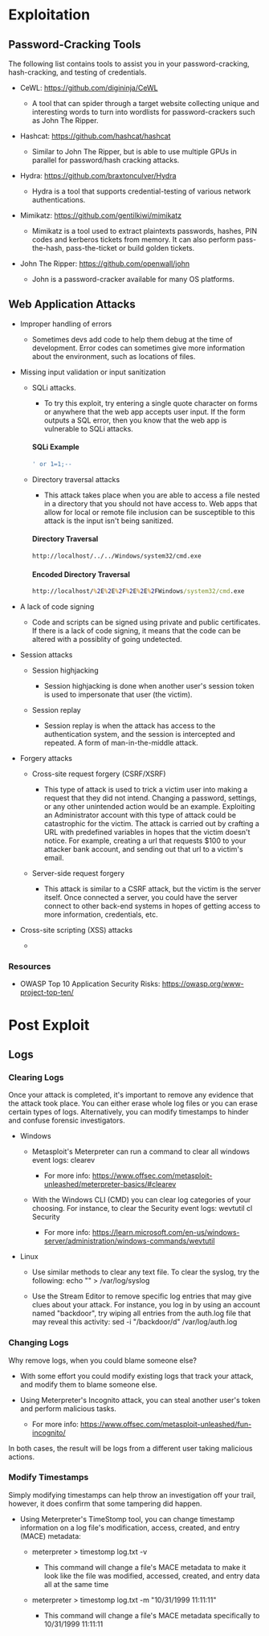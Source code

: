# Exploitation

## Password-Cracking Tools

The following list contains tools to assist you in your password-cracking, hash-cracking, and testing of credentials.

- CeWL: https://github.com/digininja/CeWL

    - A tool that can spider through a target website collecting unique and interesting words to turn into wordlists for password-crackers such as John The Ripper.

- Hashcat: https://github.com/hashcat/hashcat

    - Similar to John The Ripper, but is able to use multiple GPUs in parallel for password/hash cracking attacks.

- Hydra: https://github.com/braxtonculver/Hydra

    - Hydra is a tool that supports credential-testing of various network authentications.

- Mimikatz: https://github.com/gentilkiwi/mimikatz

    - Mimikatz is a tool used to extract plaintexts passwords, hashes, PIN codes and kerberos tickets from memory. It can also perform pass-the-hash, pass-the-ticket or build golden tickets.

- John The Ripper: https://github.com/openwall/john

    - John is a password-cracker available for many OS platforms.

## Web Application Attacks

- Improper handling of errors

    - Sometimes devs add code to help them debug at the time of development. Error codes can sometimes give more information about the environment, such as locations of files.

- Missing input validation or input sanitization

    - SQLi attacks.

        - To try this exploit, try entering a single quote character on forms or anywhere that the web app accepts user input. If the form outputs a SQL error, then you know that the web app is vulnerable to SQLi attacks.

        #### SQLi Example

        ```sql
        ' or 1=1;--
        ```

    - Directory traversal attacks

        - This attack takes place when you are able to access a file nested in a directory that you should not have access to. Web apps that allow for local or remote file inclusion can be susceptible to this attack is the input isn't being sanitized.

        #### Directory Traversal

        ```cmd
        http://localhost/../../Windows/system32/cmd.exe
        ``` 

        #### Encoded Directory Traversal

        ```cmd
        http://localhost/%2E%2E%2F%2E%2E%2FWindows/system32/cmd.exe
        ```

- A lack of code signing

    - Code and scripts can be signed using private and public certificates. If there is a lack of code signing, it means that the code can be altered with a possiblity of going undetected.

- Session attacks

    - Session highjacking

        - Session highjacking is done when another user's session token is used to impersonate that user (the victim).

    - Session replay

        - Session replay is when the attack has access to the authentication system, and the session is intercepted and repeated. A form of man-in-the-middle attack.

- Forgery attacks

    - Cross-site request forgery (CSRF/XSRF)

        - This type of attack is used to trick a victim user into making a request that they did not intend. Changing a password, settings, or any other unintended action would be an example. Exploiting an Administrator account with this type of attack could be catastrophic for the victim. The attack is carried out by crafting a URL with predefined variables in hopes that the victim doesn't notice. For example, creating a url that requests $100 to your attacker bank account, and sending out that url to a victim's email.

    - Server-side request forgery

        - This attack is similar to a CSRF attack, but the victim is the server itself. Once connected a server, you could have the server connect to other back-end systems in hopes of getting access to more information, credentials, etc.

- Cross-site scripting (XSS) attacks

    - 

### Resources

- OWASP Top 10 Application Security Risks: https://owasp.org/www-project-top-ten/

# Post Exploit

## Logs

### Clearing Logs

Once your attack is completed, it's important to remove any evidence that the attack took place. You can either erase whole log files or you can erase certain types of logs. Alternatively, you can modify timestamps to hinder and confuse forensic investigators.

- Windows

    - Metasploit's Meterpreter can run a command to clear all windows event logs: clearev

        - For more info: https://www.offsec.com/metasploit-unleashed/meterpreter-basics/#clearev

    - With the Windows CLI (CMD) you can clear log categories of your choosing. For instance, to clear the Security event logs: wevtutil cl Security

        - For more info: https://learn.microsoft.com/en-us/windows-server/administration/windows-commands/wevtutil

- Linux

    - Use similar methods to clear any text file. To clear the syslog, try the following: echo "" > /var/log/syslog

    - Use the Stream Editor to remove specific log entries that may give clues about your attack. For instance, you log in by using an account named "backdoor", try wiping all entries from the auth.log file that may reveal this activity: sed -i "/backdoor/d" /var/log/auth.log

### Changing Logs

Why remove logs, when you could blame someone else?

- With some effort you could modify existing logs that track your attack, and modify them to blame someone else.

- Using Meterpreter's Incognito attack, you can steal another user's token and perform malicious tasks.

    - For more info: https://www.offsec.com/metasploit-unleashed/fun-incognito/

In both cases, the result will be logs from a different user taking malicious actions.

### Modify Timestamps

Simply modifying timestamps can help throw an investigation off your trail, however, it does confirm that some tampering did happen.

- Using Meterpreter's TimeStomp tool, you can change timestamp information on a log file's modification, access, created, and entry (MACE) metadata: 
    
    - meterpreter > timestomp log.txt -v

        - This command will change a file's MACE metadata to make it look like the file was modified, accessed, created, and entry data all at the same time

    - meterpreter > timestomp log.txt -m "10/31/1999 11:11:11"

        - This command will change a file's MACE metadata specifically to 10/31/1999 11:11:11

